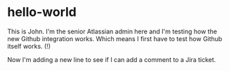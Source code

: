 # hello-world

This is John. I'm the senior Atlassian admin here and I'm testing how the new Github integration works. Which means I first have to test how Github itself works. (!)

Now I'm adding a new line to see if I can add a comment to a Jira ticket.
